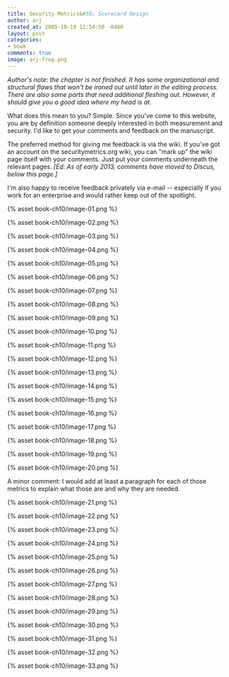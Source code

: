 ```yaml
---
title: Security Metrics&#58; Scorecard Design
author: arj
created_at: 2005-10-19 12:54:50 -0400
layout: post
categories:
- book
comments: true
image: arj-frog.png
---
```


_Author's note: the chapter is not finished. It has some organizational and structural flaws that won't be ironed out until later in the editing process. There are also some parts that need additional fleshing out. However, it should give you a good idea where my head is at._

What does this mean to you? Simple. Since you've come to this website, you are by definition someone deeply interested in both measurement and security. I'd like to get your comments and feedback on the manuscript.

The preferred method for giving me feedback is via the wiki. If you've got an account on the securitymetrics.org wiki, you can "mark up" the wiki page itself with your comments. Just put your comments underneath the relevant pages. _[Ed: As of early 2013, comments have moved to Discus, below this page.]_

I'm also happy to receive feedback privately via e-mail -- especially if you work for an enterprise and would rather keep out of the spotlight.

{% asset book-ch10/image-01.png %}

{% asset book-ch10/image-02.png %}

{% asset book-ch10/image-03.png %}

{% asset book-ch10/image-04.png %}

{% asset book-ch10/image-05.png %}

{% asset book-ch10/image-06.png %}

{% asset book-ch10/image-07.png %}

{% asset book-ch10/image-08.png %}

{% asset book-ch10/image-09.png %}

{% asset book-ch10/image-10.png %}

{% asset book-ch10/image-11.png %}

{% asset book-ch10/image-12.png %}

{% asset book-ch10/image-13.png %}

{% asset book-ch10/image-14.png %}

{% asset book-ch10/image-15.png %}

{% asset book-ch10/image-16.png %}

{% asset book-ch10/image-17.png %}

{% asset book-ch10/image-18.png %}

{% asset book-ch10/image-19.png %}

{% asset book-ch10/image-20.png %}

A minor comment: I would add at least a paragraph for each of those metrics to explain what those are and why they are needed.

{% asset book-ch10/image-21.png %}

{% asset book-ch10/image-22.png %}

{% asset book-ch10/image-23.png %}

{% asset book-ch10/image-24.png %}

{% asset book-ch10/image-25.png %}

{% asset book-ch10/image-26.png %}

{% asset book-ch10/image-27.png %}

{% asset book-ch10/image-28.png %}

{% asset book-ch10/image-29.png %}

{% asset book-ch10/image-30.png %}

{% asset book-ch10/image-31.png %}

{% asset book-ch10/image-32.png %}

{% asset book-ch10/image-33.png %}

